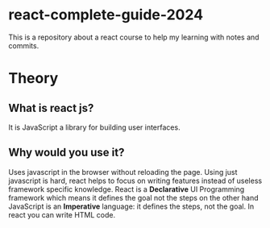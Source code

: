 # react-complete-guide-2024
This is a repository about a react course to help my learning with notes and commits.

# Theory
## What is react js?
It is JavaScript a library for building user interfaces.
## Why would you use it?
Uses javascript in the browser without reloading the page. Using just javascript is hard, react helps to focus on writing features instead of useless framework specific knowledge. 
React is a **Declarative** UI Programming framework which means it defines the goal not the steps on the other hand JavaScript is an **Imperative** language: it defines the steps, not the goal. In react you can write HTML code.
